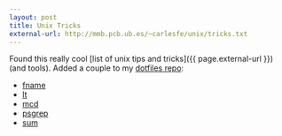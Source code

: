 ```yaml
---
layout: post
title: Unix Tricks
external-url: http://mmb.pcb.ub.es/~carlesfe/unix/tricks.txt
---
```


Found this really cool [list of unix tips and tricks]({{ page.external-url }})
(and tools). Added a couple to my [dotfiles repo](https://github.com/parkr/dotfiles):

- [fname](https://github.com/parkr/dotfiles/blob/master/bin/fname)
- [lt](https://github.com/parkr/dotfiles/blob/master/bin/lt)
- [mcd](https://github.com/parkr/dotfiles/blob/master/bin/mcd)
- [psgrep](https://github.com/parkr/dotfiles/blob/master/bin/psgrep)
- [sum](https://github.com/parkr/dotfiles/blob/master/bin/sum)
